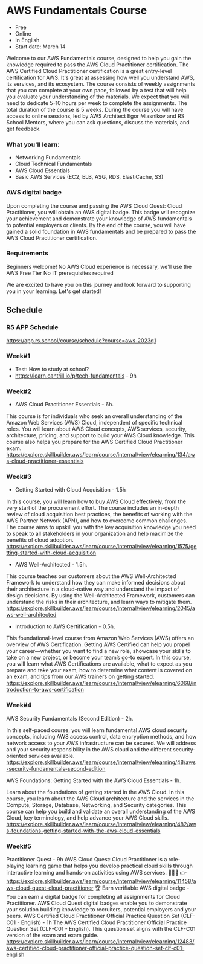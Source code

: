 # AWS Fundamentals Course 
- Free
- Online
- In English
- Start date: March 14


Welcome to our AWS Fundamentals course, designed to help you gain the knowledge required to pass the AWS Cloud Practitioner certification. 
The AWS Certified Cloud Practitioner certification is a great entry-level certification for AWS. It's great at assessing how well you understand AWS, its services, and its ecosystem.
The course consists of weekly assignments that you can complete at your own pace, followed by a test that will help you evaluate your understanding of the materials. We expect that you will need to dedicate 5-10 hours per week to complete the assignments. The total duration of the course is 5 weeks.
During the course you will have access to online sessions, led by AWS Architect Egor Miasnikov and RS School Mentors, where you can ask questions, discuss the materials, and get feedback. 

### What you'll learn:
- Networking Fundamentals
- Cloud Technical Fundamentals
- AWS Cloud Essentials
- Basic AWS Services (EC2, ELB, ASG, RDS, ElastiCache, S3)

### AWS digital badge
Upon completing the course and passing the AWS Cloud Quest: Cloud Practitioner, you will obtain an AWS digital badge. This badge will recognize your achievement and demonstrate your knowledge of AWS fundamentals to potential employers or clients.
By the end of the course, you will have gained a solid foundation in AWS fundamentals and be prepared to pass the AWS Cloud Practitioner certification.

### Requirements
Beginners welcome! No AWS Cloud experience is necessary, we'll use the AWS Free Tier
No IT prerequisites required

We are excited to have you on this journey and look forward to supporting you in your learning. Let's get started!

## Schedule
### RS APP Schedule
https://app.rs.school/course/schedule?course=aws-2023q1

### Week#1
- Test: How to study at school?
- https://learn.cantrill.io/p/tech-fundamentals - 9h

### Week#2
- AWS Cloud Practitioner Essentials - 6h. 

This course is for individuals who seek an overall understanding of the Amazon Web Services (AWS) Cloud, independent of specific technical roles. You will learn about AWS Cloud concepts, AWS services, security, architecture, pricing, and support to build your AWS Cloud knowledge. This course also helps you prepare for the AWS Certified Cloud Practitioner exam.
https://explore.skillbuilder.aws/learn/course/internal/view/elearning/134/aws-cloud-practitioner-essentials

### Week#3
- Getting Started with Cloud Acquisition - 1.5h  

In this course, you will learn how to buy AWS Cloud effectively, from the very start of the procurement effort. The course includes an in-depth review of cloud acquisition best practices, the benefits of working with the AWS Partner Network (APN), and how to overcome common challenges. The course aims to upskill you with the key acquisition knowledge you need to speak to all stakeholders in your organization and help maximize the benefits of cloud adoption.
https://explore.skillbuilder.aws/learn/course/internal/view/elearning/1575/getting-started-with-cloud-acquisition

- AWS Well-Architected - 1.5h. 

This course teaches our customers about the AWS Well-Architected Framework to understand how they can make informed decisions about their architecture in a cloud-native way and understand the impact of design decisions. By using the Well-Architected Framework, customers can understand the risks in their architecture, and learn ways to mitigate them.
https://explore.skillbuilder.aws/learn/course/internal/view/elearning/2045/aws-well-architected

- Introduction to AWS Certification - 0.5h. 

This foundational-level course from Amazon Web Services (AWS) offers an overview of AWS Certification. Getting AWS Certified can help you propel your career—whether you want to find a new role, showcase your skills to take on a new project, or become your team’s go-to expert. In this course, you will learn what AWS Certifications are available, what to expect as you prepare and take your exam, how to determine what content is covered on an exam, and tips from our AWS trainers on getting started.
https://explore.skillbuilder.aws/learn/course/internal/view/elearning/6068/introduction-to-aws-certification

### Week#4
AWS Security Fundamentals (Second Edition) - 2h. 

In this self-paced course, you will learn fundamental AWS cloud security concepts, including AWS access control, data encryption methods, and how network access to your AWS infrastructure can be secured. We will address and your security responsibility in the AWS cloud and the different security-oriented services available.
https://explore.skillbuilder.aws/learn/course/internal/view/elearning/48/aws-security-fundamentals-second-edition

AWS Foundations: Getting Started with the AWS Cloud Essentials - 1h. 

Learn about the foundations of getting started in the AWS Cloud. In this course, you learn about the AWS Cloud architecture and the services in the Compute, Storage, Database, Networking, and Security categories. This course can help you build and validate an overall understanding of the AWS Cloud, key terminology, and help advance your AWS Cloud skills.
https://explore.skillbuilder.aws/learn/course/internal/view/elearning/482/aws-foundations-getting-started-with-the-aws-cloud-essentials

### Week#5
Practitioner Quest - 9h
AWS Cloud Quest: Cloud Practitioner is a role-playing learning game that helps you develop practical cloud skills through interactive learning and hands-on activities using AWS services.
🧑🏻‍💻 👉 https://explore.skillbuilder.aws/learn/course/internal/view/elearning/11458/aws-cloud-quest-cloud-practitioner
🏆 Earn verifiable AWS digital badge - You can earn a digital badge for completing all assignments for Cloud Practitioner. AWS Cloud Quest digital badges enable you to demonstrate your solution building knowledge to recruiters, potential employers and your peers.
AWS Certified Cloud Practitioner Official Practice Question Set (CLF-C01 - English) - 1h
The AWS Certified Cloud Practitioner Official Practice Question Set (CLF-C01 - English). This question set aligns with the CLF-C01 version of the exam and exam guide.
https://explore.skillbuilder.aws/learn/course/internal/view/elearning/12483/aws-certified-cloud-practitioner-official-practice-question-set-clf-c01-english







